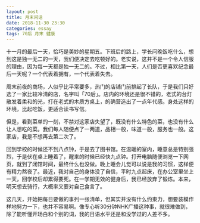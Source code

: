 ```yaml
---
layout: post
title: 月末闲话
date: 2018-11-30 23:30
categories: essay
tags: 70后 月末 健康
---
```


十一月的最后一天，恰巧是美妙的星期五。下班后的路上，学长问晚饭吃什么，想到这是独一无二的一天，我们便决定去吃顿好的。老实说，这并不是一个令人信服的理由，因为每一天都是独一无二的。不过，相比第一天，人们是否更喜欢纪念最后一天呢？一个代表着拥有，一个代表着失去。

周末前夜的商场，人似乎比平常要多，热门的店铺门前排起了长队，于是我们只好选了一家比较冷清的店，名字叫「70后」。店内的环境还是很不错的，老式的台灯散发着柔和的光，打在老式的木质方桌上，的确营造出了一点年代感。身处这样的环境，比起吃饭，更适合读书写信。

但是，看到菜单的一刻，不禁对这家店失望了，既没有什么特色的菜，也没有什么让人想吃的菜。我们每人随便点了一两道，品相一般，味道一般，服务也一般。这家店，我是不想再去第二次了。

回到学校的时候还不到八点钟，于是去了图书馆。在温暖的室内，睡意总是特别强烈，于是伏在桌上睡着了，醒来的时候已经快九点钟。打开电脑随便浏览一下网页，就到了闭馆时间，最终什么也没做。晚上睡会儿觉可以说是我的习惯，这样便有精力熬夜了。最近，我对自己的身体没了自信，平时九点起床，在办公室里坐上一天，回学校后却累得要死。在一学期无效的健身后，我已经放弃了锻炼。本来，明天想去骑行，大概率又要对自己食言了。

这几天，开始把每日要做的事列一张清单，但其实并没有什么约束力，想要装模作样地努力一下，也并不容易啊。像专心听30分钟NHK广播这种事，就很难做到，除了能听懂开场白和个别的词，我的日语水平还是和没学过的人差不多。




